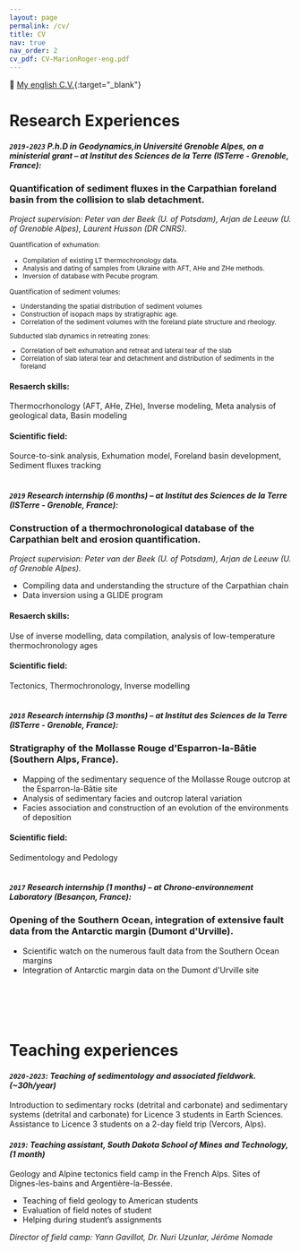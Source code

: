 ```yaml
---
layout: page
permalink: /cv/
title: CV
nav: true
nav_order: 2
cv_pdf: CV-MarionRoger-eng.pdf
---
```


📄  [My english C.V.](/assets/pdf/CV-MarionRoger-2023-EN.pdf){:target="_blank"}


<h1>Research Experiences</h1> 
   
 #### _`2019-2023` P.h.D in Geodynamics,in Université Grenoble Alpes, on a ministerial grant – at Institut des Sciences de la Terre (ISTerre - Grenoble, France):_

<h3> Quantification of sediment fluxes in the Carpathian foreland basin from the collision to slab detachment.</h3>
<p></p><i>Project supervision:  Peter van der Beek (U. of Potsdam), Arjan de Leeuw (U. of Grenoble Alpes), Laurent Husson (DR CNRS).<br></i></p>

<small>Quantification of exhumation:<ul>
  <li>Compilation of existing LT thermochronology data.</li>
  <li>Analysis and dating of samples from Ukraine with AFT, AHe and ZHe methods.</li>
  <li>Inversion of database with Pecube program.</li>
</ul>
Quantification of sediment volumes:<ul>
  <li>Understanding the spatial distribution of sediment volumes</li>
  <li>Construction of isopach maps by stratigraphic age.</li>
  <li>Correlation of the sediment volumes with the foreland plate structure and rheology.  </li>
</ul>
Subducted slab dynamics in retreating zones:<ul>
  <li>Correlation of belt exhumation and retreat and lateral tear of the slab</li>
  <li>Correlation of slab lateral tear and detachment and distribution of sediments in the foreland  </li>
</ul></small>
<h4>Resaerch skills:</h4> Thermocrhonology (AFT, AHe, ZHe), Inverse modeling, Meta analysis of geological data, Basin modeling
<h4>Scientific field:</h4> Source-to-sink analysis, Exhumation model, Foreland basin development, Sediment fluxes tracking
<br>
<br>

 #### _`2019`  Research internship <b>(6 months)</b> – at Institut des Sciences de la Terre (ISTerre - Grenoble, France):_
<h3>Construction of a thermochronological database of the Carpathian belt and erosion quantification.</h3>
<p></p><i>Project supervision:  Peter van der Beek (U. of Potsdam), Arjan de Leeuw (U. of Grenoble Alpes).<br></i></p>
<ul>
  <li>Compiling data and understanding the structure of the Carpathian chain</li>
  <li>Data inversion using a GLIDE program
</ul>
<h4>Resaerch skills:</h4> Use of inverse modelling, data compilation, analysis of low-temperature thermochronology ages
<h4>Scientific field:</h4> Tectonics, Thermochronology, Inverse modelling
<br>
<br>

 #### _`2018`  Research internship <b>(3 months)</b> – at Institut des Sciences de la Terre (ISTerre - Grenoble, France):_
<h3>Stratigraphy of the Mollasse Rouge d'Esparron-la-Bâtie (Southern Alps, France).</h3>
<ul>
  <li>Mapping of the sedimentary sequence of the Mollasse Rouge outcrop at the Esparron-la-Bâtie site  </li>
  <li>Analysis of sedimentary facies and outcrop lateral variation  </li>
  <li>Facies association and construction of an evolution of the environments of deposition  </li>
</ul>
<h4>Scientific field:</h4> Sedimentology and Pedology
<br>
<br>

 #### _`2017`  Research internship <b>(1 months)</b> – at Chrono-environnement Laboratory (Besançon, France):_
<h3>Opening of the Southern Ocean, integration of extensive fault data from the Antarctic margin (Dumont d'Urville).</h3>
<ul>
  <li>Scientific watch on the numerous fault data from the Southern Ocean margins  </li>
  <li>Integration of Antarctic margin data on the Dumont d'Urville site  </li>
</ul>
<br>
<br>
<p>&nbsp;</p>



<h1>Teaching experiences</h1>

#### _`2020-2023`: Teaching of sedimentology and associated fieldwork. <b>(~30h/year)</b>_
Introduction to sedimentary rocks (detrital and carbonate) and sedimentary systems (detrital and carbonate) for Licence 3 students in Earth Sciences. Assistance to Licence 3 students on a 2-day field trip (Vercors, Alps).<br>
#### _`2019`: Teaching assistant, South Dakota School of Mines and Technology, <b>(1 month) </b>_
Geology and Alpine tectonics field camp in the French Alps. Sites of Dignes-les-bains and Argentière-la-Bessée.

<ul>
  <li>Teaching of field geology to American students</li>
  <li>Evaluation of field notes of student</li>
  <li>Helping during student’s assignments</li>
</ul>

_Director of field camp: Yann Gavillot, Dr. Nuri Uzunlar, Jérôme Nomade_
  
<p>&nbsp;</p>

